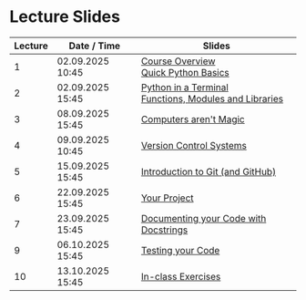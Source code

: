 # Lecture Slides

| Lecture | Date / Time | Slides |
| --- | --- | --- |
|1|02.09.2025 10:45| <a href="slides/course_overview.html">Course Overview</a> <br> <a href="slides/quick_python_basics.html">Quick Python Basics</a>  |
|2|02.09.2025 15:45| <a href="slides/python-terminal.html">Python in a Terminal</a> <br> <a href="slides/functions_modules_libraries.html">Functions, Modules and Libraries</a>  |
|3|08.09.2025 15:45| <a href="slides/computers_are_not_magic.html">Computers aren't Magic</a>  |
|4|09.09.2025 10:45| <a href="slides/version_control_systems.html">Version Control Systems</a>  |
|5|15.09.2025 15:45| <a href="slides/git_intro.html">Introduction to Git (and GitHub)</a>  |
|6|22.09.2025 15:45| <a href="slides/your_project.html">Your Project</a>  |
|7|23.09.2025 15:45| <a href="slides/docstrings.html">Documenting your Code with Docstrings</a>  |
|9|06.10.2025 15:45| <a href="slides/testing.html">Testing your Code</a>  |
|10|13.10.2025 15:45| <a href="slides/in-class-exercises.html">In-class Exercises</a>  |